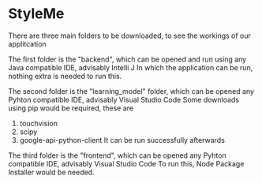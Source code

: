 # StyleMe

There are three main folders to be downloaded, to see the workings of our applitcation

The first folder is the "backend", which can be opened and run using any Java compatible IDE, advisably Intelli J
In which the application can be run, nothing extra is needed to run this.

The second folder is the "learning_model" folder, which can be opened any Pyhton compatible IDE, advisably Visual Studio Code
Some downloads using pip would be required, these are 
1. touchvision
2. scipy
3. google-api-python-client
It can be run successfully afterwards

The third folder is the "frontend", which can be opened any Pyhton compatible IDE, advisably Visual Studio Code
To run this, Node Package Installer would be needed.


